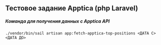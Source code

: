 ## Тестовое задание Apptica (php Laravel) ##

##### Команда для получения данных с Apptica API #####
```
./vendor/bin/sail artisan app:fetch-apptica-top-positions <ДАТА С> <ДАТА ДО>
```
